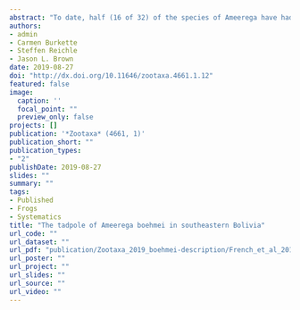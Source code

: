 ```yaml
---
abstract: "To date, half (16 of 32) of the species of Ameerega have had their tadpoles described: A. altamazonica, A. bassleri, A. bilinguis, A. braccata, A. cainarachi, A. flavopicta, A. hahneli, A. macero, A. parvula, A. petersi, A. picta, A. rubriventris, A shihuemoy. A. silverstonei, A. smaragdina, and A. trivittata (Lescure, 1976; Silverstone, 1976; Duellman, 1978; Myers & Daly, 1979; Rodriguez & Myers, 1993; Haddad & Martins, 1994; Lötters et al., 1997; Duellman, 2005; Costa et al., 2006; Twomey & Brown, 2008; Brown & Twomey, 2009; Poelman et al., 2010; Schulze et al., 2015). Ameerega boehmei is a putative member of a clade containing Ameerega braccata, A. flavopicta, A. berohoka, A. munduruku, all of which inhabit various parts of the 'dry diagonal' between the Amazon and Atlantic rainforests (Prado & Gibbs, 1993). Adult frogs in this group are morphologically similar, generally dark-bodied with yellow dorsolateral stripes, orange flash marks and some also possessing bright-yellow dorsal spots. Despite considerable research on their breeding behavior, acoustics and systematics (Lötters et al., 2009; Forti et al., 2013), the tadpole of Ameerega boehmei, the southern-most and western-most distributed species in this tentative group, has not been described."
authors:
- admin
- Carmen Burkette
- Steffen Reichle
- Jason L. Brown
date: 2019-08-27
doi: "http://dx.doi.org/10.11646/zootaxa.4661.1.12"
featured: false
image:
  caption: ''
  focal_point: ""
  preview_only: false
projects: []
publication: '*Zootaxa* (4661, 1)'
publication_short: ""
publication_types:
- "2"
publishDate: 2019-08-27
slides: ""
summary: ""
tags:
- Published
- Frogs
- Systematics
title: "The tadpole of Ameerega boehmei in southeastern Bolivia"
url_code: ""
url_dataset: ""
url_pdf: "publication/Zootaxa_2019_boehmei-description/French_et_al_2019_A_boehmei.pdf"
url_poster: ""
url_project: ""
url_slides: ""
url_source: ""
url_video: ""
---
```


